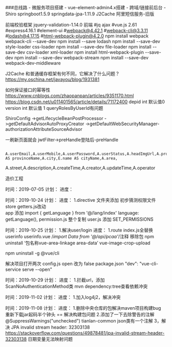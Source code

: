 ###总线路 - 微服务项目搭建 -  vue-element-admin4.x搭建 - 跨域/链接前后台 - Shiro 
springboot1.5.9
springdata-jpa-1.11.9
J2Cache
阿里短信服务-旧版

前端校验框架
jquery-validation-1.14.0
前端
#jq ajax
#vue.js 2.61
#express4.16.1
#element-ui
#webpack@4.42.1
#webpack-cli@3.3.11
#lodash@4.17.15
#html-webpack-plugin@4.2.0
npm install webpack webpack-cli --save-dev
npm install --save lodash
npm install --save-dev style-loader css-loader
npm install --save-dev file-loader
npm install --save-dev csv-loader xml-loader
npm install html-webpack-plugin --save-dev
npm install --save-dev webpack-stream
npm install --save-dev webpack-dev-middleware

J2Cache 和普通缓存框架有何不同，它解决了什么问题？
	https://my.oschina.net/javayou/blog/1931381

如何保证接口的幂等性
	https://www.cnblogs.com/zhaopanpan/articles/9351170.html
	https://blog.csdn.net/u011401565/article/details/71172400
depid int 默认值0
version int 默认值 1
queryRolesByUserId有问题




ShiroConfig ->getLifecycleBeanPostProcessor ->getDefaultAdvisorAutoProxyCreator ->getDefaultWebSecurityManager-authorizationAttributeSourceAdvisor

一刷新页面就会 jwtFilter->preHandle登陆后-preHandle




		A.userEmail,A.userMobile,A.userPassword,A.userStatus,A.headImgUrl,A.province,D.name AS provinceName,A.city,E.name AS cityName,A.area,
A.street,A.description,A.createTime,A.creator,A.updateTime,A.operator




造价工程







时间：2019-07-05
计划：
进度：

时间：2019-10-24
计划：
进度：
1.directive 文件夹添加 初步猜测权限文件  
		store getters.js改动  
		app 添加 import { getLanguage } from '@/lang/index' language: getLanguage(),
		permission.js 整个复制
		user.js 添加 SET_PERMISSIONS

时间：2019-10-25
计划：
1.解决user/login
进度：
1.route index.js全替换 userinfo userinfo.vue /*import Data from '@/api/pcaa'*/注释	移除包 npm uninstall ‘包名称vue-area-linkage area-data’ vue-image-crop-upload

npm uninstall -g @vue/cli 

解决项目打开两次 config.js open 改为 false package.json  "dev": "vue-cli-service serve --open"

时间：2019-10-29
计划：
进度：
	1.拦截url，添加ScanNoAuthenticationMethod类
	mvn dependency:tree查看依赖冲突

时间：2019-11-02
计划：
进度：
	1.加入log4j2，解决冲突

时间：2019-11-08
计划：
进度：
	1.删除中央仓库的包解决maven项目构建bug 重新下载jar起码半个钟头 == 解决构建包问题
	2.添加了一下去除警告的注解@SuppressWarnings("unchecked") <!--$NO-MVN-MAN-VER$--> tianlan-common json类有一个注解
	3，解决 JPA invalid stream header: 32303138 https://stackoverflow.com/questions/49878481/jpa-invalid-stream-header-32303138 日期变量无法映射问题

